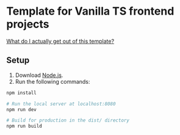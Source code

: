 # Template for Vanilla TS frontend projects

[What do I actually get out of this template?](https://res.cloudinary.com/di6owew6n/video/upload/v1673521727/template-frontend-webpack.mov)

## Setup
1. Download [Node.js](https://nodejs.org/en/download/).
2. Run the following commands:

``` bash
npm install

# Run the local server at localhost:8080
npm run dev

# Build for production in the dist/ directory
npm run build
```
